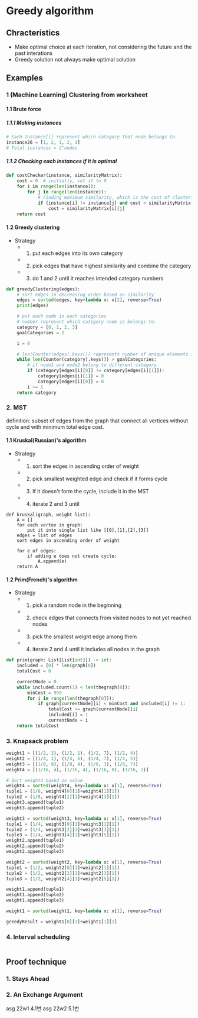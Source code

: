 # Greedy algorithm
## Chracteristics
- Make optimal choice at each iteration, not considering the future and the past interations
- Greedy solution not always make optimal solution

## Examples

### 1 (Machine Learning) Clustering from worksheet
#### 1.1 Brute force
##### 1.1.1 Making instances
```python
# Each Instance[i] represent which category that node belongs to.
instance26 = [1, 2, 1, 2, 1]
# Total instances = 2^nodes
```
##### 1.1.2 Checking each instances if it is optimal
```python
def costChecker(instance, similarityMatrix):
    cost = 0  # initially, set it to 0
    for i in range(len(instance)):
        for j in range(len(instance)):
            # Finding maximum similarity, which is the cost of clustering
            if (instance[i] != instance[j] and cost < similarityMatrix[i][j]):
                cost = similarityMatrix[i][j]
    return cost
```
#### 1.2 Greedy clustering
- Strategy
  - 1. put each edges into its own category
  - 2. pick edges that have highest similarity and combine the category
  - 3. do 1 and 2 until it reaches intended category numbers
```python
def greedyClustering(edges):
    # sort edges in decreasing order based on similarity
    edges = sorted(edges, key=lambda x: x[2], reverse=True)
    print(edges)

    # put each node in each categories
    # number represent which category node is belongs to.
    category = [0, 1, 2, 3]
    goalCategories = 2

    i = 0

    # len(Counter(edges).keys()) represents number of unique elements in the list
    while len(Counter(category).keys()) > goalCategories:
        # if node1 and node2 belong to different category
        if (category[edges[i][0]] != category[edges[i][1]]):
            category[edges[i][1]] = 0
            category[edges[i][0]] = 0
        i += 1
    return category
```

### 2. MST
definition: subset of edges from the graph that connect all vertices without cycle and with minimum total edge cost.
#### 1.1 Kruskal(Russian)'s algorithm
- Strategy
  - 1. sort the edges in ascending order of weight
  - 2. pick smallest weighted edge and check if it forms cycle
  - 3. If it doesn't form the cycle, include it in the MST
  - 4. iterate 2 and 3 until 
```pseudocode
def kruskal(graph, weight list):
    A = []
    for each vertex in graph:
        put it into single list like [[0],[1],[2],[3]]
    edges = list of edges
    sort edges in ascending order of weight

    for e of edges:
        if adding e does not create cycle:
            A.append(e)
    return A
```
#### 1.2 Prim(French)'s algorithm
- Strategy
  - 1. pick a random node in the beginning
  - 2. check edges that connects from visited nodes to not yet reached nodes
  - 3. pick the smallest weight edge among them
  - 4. iterate 2 and 4 until it includes all nodes in the graph
```python
def prim(graph: List[List[int]]) -> int:
    included = [0] * len(graph[0])
    totalCost = 0

    currentNode = 0
    while included.count(1) < len(thegraph[0]):
        minCost = 999
        for i in range(len(thegraph[0])):
            if graph[currentNode][i] < minCost and included[i] != 1:
                totalCost += graph[currentNode][i]
                included[i] = 1
                currentNode = i
    return totalCost
```
### 3. Knapsack problem
```python
weight1 = [(1/2, 3), (1/2, 1), (1/2, 7), (1/2, 4)]
weight2 = [(1/4, 1), (1/4, 6), (1/4, 7), (1/4, 5)]
weight3 = [(1/8, 9), (1/8, 4), (1/8, 3), (1/8, 7)]
weight4 = [(1/16, 4), (1/16, 4), (1/16, 8), (1/16, 2)]

# Sort weight4 based on value
weight4 = sorted(weight4, key=lambda x: x[1], reverse=True)
tuple1 = (1/8, weight4[0][1]+weight4[1][1])
tuple2 = (1/8, weight4[2][1]+weight4[3][1])
weight3.append(tuple1)
weight3.append(tuple2)

weight3 = sorted(weight3, key=lambda x: x[1], reverse=True)
tuple1 = (1/4, weight3[0][1]+weight3[1][1])
tuple2 = (1/4, weight3[2][1]+weight3[3][1])
tuple3 = (1/4, weight3[4][1]+weight3[5][1])
weight2.append(tuple1)
weight2.append(tuple2)
weight2.append(tuple3)

weight2 = sorted(weight2, key=lambda x: x[1], reverse=True)
tuple1 = (1/2, weight2[0][1]+weight2[1][1])
tuple2 = (1/2, weight2[2][1]+weight2[3][1])
tuple3 = (1/2, weight2[4][1]+weight2[5][1])

weight1.append(tuple1)
weight1.append(tuple2)
weight1.append(tuple3)

weight1 = sorted(weight1, key=lambda x: x[1], reverse=True)

greedyResult = weight1[0][1]+weight1[1][1]
```
### 4. Interval scheduling
```python

```

## Proof technique
### 1. Stays Ahead


### 2. An Exchange Argument
asg 22w1 4.1번
asg 22w2 5.1번

